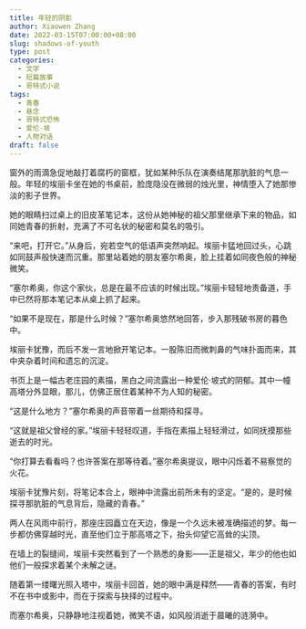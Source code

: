 ```yaml
---
title: 年轻的阴影
author: Xiaowen Zhang
date: 2022-03-15T07:00:00+08:00
slug: shadows-of-youth
type: post
categories:
  - 文学
  - 短篇故事
  - 哥特式小说
tags:
  - 青春
  - 悬念
  - 哥特式恐怖
  - 爱伦·坡
  - 人物对话
draft: false
---
```


窗外的雨滴急促地敲打着腐朽的窗框，犹如某种乐队在演奏结尾那肮脏的气息一般。年轻的埃丽卡坐在她的书桌前，脸庞隐没在微弱的烛光里，神情堕入了她那惨淡的影子世界。

她的眼睛扫过桌上的旧皮革笔记本，这份从她神秘的祖父那里继承下来的物品，如同她青春的折射，充满了不可名状的秘密和莫名的吸引。

“来吧，打开它。”从身后，宛若空气的低语声突然响起。埃丽卡猛地回过头，心跳如同鼓声般快速而沉重。那里站着她的朋友塞尔希奥，脸上挂着如同夜色般的神秘微笑。

“塞尔希奥，你这个家伙，总是在最不应该的时候出现。”埃丽卡轻轻地责备道，手中已然将那本笔记本从桌上抓了起来。

“如果不是现在，那是什么时候？”塞尔希奥悠然地回答，步入那残破书房的暮色中。

埃丽卡犹豫，而后不发一言地掀开笔记本。一股陈旧而微刺鼻的气味扑面而来，其中夹杂着时间和遗忘的沉淀。

书页上是一幅古老庄园的素描，黑白之间流露出一种爱伦·坡式的阴郁。其中一幢高塔分外显眼，那儿，仿佛正居住着某种不为人知的秘密。

“这是什么地方？”塞尔希奥的声音带着一丝期待和探寻。

“这就是祖父曾经的家。”埃丽卡轻轻叹道，手指在素描上轻轻滑过，如同抚摸那些逝去的时光。

“你打算去看看吗？也许答案在那等待着。”塞尔希奥提议，眼中闪烁着不易察觉的火花。

埃丽卡犹豫片刻，将笔记本合上，眼神中流露出前所未有的坚定。“是的，是时候探寻那肮脏的气息背后，隐藏的青春。”

两人在风雨中前行，那座庄园矗立在天边，像是一个久远未被准确描述的梦。每一步都仿佛穿越时光，直至他们立于那高塔之下，抬头仰望它高耸的尖顶。

在墙上的裂缝间，埃丽卡突然看到了一个熟悉的身影——正是祖父，年少的他也如他们一般探求着某个未解之谜。

随着第一缕曙光照入塔中，埃丽卡回首，她的眼中满是释然——青春的答案，有时不在书中或影中，而在于探索与抉择的过程中。

而塞尔希奥，只静静地注视着她，微笑不语，如风般消逝于晨曦的涟漪中。